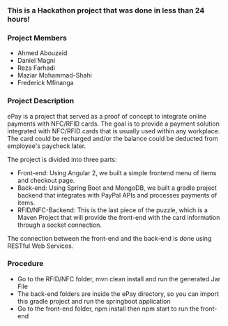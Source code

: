 
### This is a Hackathon project that was done in less than 24 hours!

### Project Members

 * Ahmed Abouzeid
 * Daniel Magni
 * Reza Farhadi
 * Maziar Mohammad-Shahi
 * Frederick Mfinanga

### Project Description

ePay is a project that served as a proof of concept to integrate online payments with NFC/RFID cards. The goal is to provide a payment solution integrated with NFC/RFID cards that is usually used within any workplace. The card could be recharged and/or the balance could be deducted from employee's paycheck later.

The project is divided into three parts:

 * Front-end: Using Angular 2, we built a simple frontend menu of items and checkout page.
 * Back-end: Using Spring Boot and MongoDB, we built a gradle project backend that integrates with PayPal APIs and processes payments of items.
 * RFID/NFC-Backend: This is the last piece of the puzzle, which is a Maven Project that will provide the front-end with the card information through a socket connection.

The connection between the front-end and the back-end is done using RESTful Web Services.

### Procedure

 * Go to the RFID/NFC folder, mvn clean install and run the generated Jar File
 * The back-end folders are inside the ePay directory, so you can import this gradle project and run the springboot application
 * Go to the front-end folder, npm install then npm start to run the front-end
